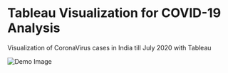 # Tableau Visualization for COVID-19 Analysis

Visualization of CoronaVirus cases in India till July 2020 with Tableau

![Demo Image](https://github.com/omkardeshpande23994/Tableau-Visualizations/blob/master/COVID%20Analysis%20(Tableau%20Viz%20Demo).png)
